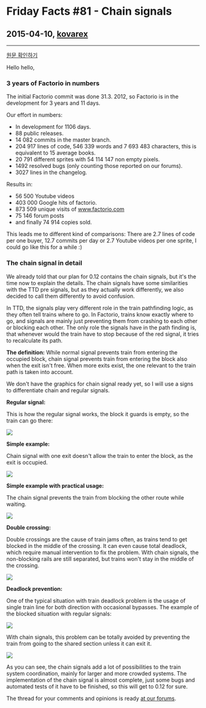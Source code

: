 # Friday Facts #81 - Chain signals

## 2015-04-10, [kovarex](https://factorio.com/blog/author/kovarex)

---

[원문 확인하기](https://factorio.com/blog/post/fff-81)

Hello hello,

### 3 years of Factorio in numbers

The initial Factorio commit was done 31.3. 2012, so Factorio is in the development for 3 years and 11 days.

Our effort in numbers:

* In development for 1106 days.
* 88 public releases.
* 14 082 commits in the master branch.
* 204 917 lines of code, 546 339 words and 7 693 483 characters, this is equivalent to 15 average books.
* 20 791 different sprites with 54 114 147 non empty pixels.
* 1492 resolved bugs (only counting those reported on our forums).
* 3027 lines in the changelog.

Results in:

* 56 500 Youtube videos
* 403 000 Google hits of factorio.
* 873 509 unique visits of www.factorio.com
* 75 146 forum posts
* and finally 74 914 copies sold.

This leads me to different kind of comparisons: There are 2.7 lines of code per one buyer, 12.7 commits per day or 2.7 Youtube videos per one sprite, I could go like this for a while :)

### The chain signal in detail

We already told that our plan for 0.12 contains the chain signals, but it's the time now to explain the details. The chain signals have some similarities with the TTD pre signals, but as they actually work differently, we also decided to call them differently to avoid confusion.

In TTD, the signals play very different role in the train pathfinding logic, as they often tell trains where to go.
In Factorio, trains know exactly where to go, and signals are mainly just preventing them from crashing to each other or blocking each other. The only role the signals have in the path finding is, that whenever would the train have to stop because of the red signal, it tries to recalculate its path.

**The definition:** While normal signal prevents train from entering the occupied block, chain signal prevents train from entering the block also when the exit isn't free. When more exits exist, the one relevant to the train path is taken into account.

We don't have the graphics for chain signal ready yet, so I will use a signs to differentiate chain and regular signals.

**Regular signal:**

This is how the regular signal works, the block it guards is empty, so the train can go there:

![](https://cdn.factorio.com/assets/img/blog/fff-81-regular-signals.jpg)

**Simple example:**

Chain signal with one exit doesn't allow the train to enter the block, as the exit is occupied.

![](https://cdn.factorio.com/assets/img/blog/fff-81-chain-signal-basic.jpg)

**Simple example with practical usage:**

The chain signal prevents the train from blocking the other route while waiting.

![](https://cdn.factorio.com/assets/img/blog/fff-81-chain-signal-guards-crossroad.jpg)

**Double crossing:**

Double crossings are the cause of train jams often, as trains tend to get blocked in the middle of the crossing. It can even cause total deadlock, which require manual intervention to fix the problem. With chain signals, the non-blocking rails are still separated, but trains won't stay in the middle of the crossing.

![](https://cdn.factorio.com/assets/img/blog/fff-81-double-crossroad.jpg)

**Deadlock prevention:**

One of the typical situation with train deadlock problem is the usage of single train line for both direction with occasional bypasses. The example of the blocked situation with regular signals:

![](https://cdn.factorio.com/assets/img/blog/fff-81-train-deadlock.jpg)

With chain signals, this problem can be totally avoided by preventing the train from going to the shared section unless it can exit it.

![](https://cdn.factorio.com/assets/img/blog/fff-81-chain-signal-prevents-deadlock.jpg)

As you can see, the chain signals add a lot of possibilities to the train system coordination, mainly for larger and more crowded systems. The implementation of the chain signal is almost complete, just some bugs and automated tests of it have to be finished, so this will get to 0.12 for sure.

The thread for your comments and opinions is ready [at our forums](https://forums.factorio.com/forum/viewtopic.php?t=9586).